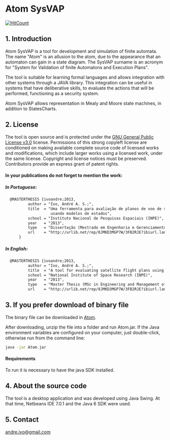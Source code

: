 # Atom SysVAP

[![HitCount](http://hits.dwyl.io/andreivo/Atom.svg)](http://hits.dwyl.io/andreivo/Atom)

## 1.	Introduction
Atom SysVAP is a tool for development and simulation of finite automata. The name "Atom" is an allusion to the atom, due to the appearance that an automaton can gain in a state diagram. The SysVAP surname is an acronym for "System for Validation of finite Automatons and Execution Plans".

The tool is suitable for learning formal languages and allows integration with other systems through a JAVA library. This integration can be useful in systems that have deliberative skills, to evaluate the actions that will be performed, functioning as a security system.

Atom SysVAP allows representation in Mealy and Moore state machines, in addition to StatesCharts.

## 2.	License

The tool is open source and is protected under the [GNU General Public License v3.0](LICENSE) license.
Permissions of this strong copyleft license are conditioned on making available complete source code of licensed works and modifications, which include larger works using a licensed work, under the same license. Copyright and license notices must be preserved. Contributors provide an express grant of patent rights.

#### In your publications do not forget to mention the work:

##### In Portuguese:
  ```xml
    @MASTERTHESIS {ivoandre;2013,
            author = "Ivo, André A. S.;",
            title  = "Uma ferramenta para avaliação de planos de voo de satélites 
                      usando modelos de estados",
            school = "Instituto Nacional de Pesquisas Espaciais (INPE)",
            year   = "2013",
            type   = "Dissertação (Mestrado em Engenharia e Gerenciamento de Sistemas Espaciais)"
            url    = "http://urlib.net/rep/8JMKD3MGP7W/3FB2RJE?ibiurl.language=pt-BR"
        }
  ```
  
  ##### In English:
  ```xml
    @MASTERTHESIS {ivoandre;2013,
            author = "Ivo, André A. S.;",
            title  = "A tool for evaluating satellite flight plans using state models",
            school = "National Institute of Space Research (INPE)",
            year   = "2013",
            type   = "Master Thesis (MSc in Engineering and Management of Space Systems)"
            url    = "http://urlib.net/rep/8JMKD3MGP7W/3FB2RJE?ibiurl.language=pt-BR"
  ```
## 3. If you prefer download of binary file
The binary file can be downloaded in [Atom](https://github.com/andreivo/Atom/raw/master/binaries/AtomBinaries.rar).

After downloading, unzip the file into a folder and run Atom.jar. If the Java environment variables are configured on your computer, just double-click, otherwise run from the command line:

```bash
java -jar Atom.jar
```
#### Requirements
To run it is necessary to have the java SDK installed.


## 4.	About the source code

The tool is a desktop application and was developed using Java Swing.
At that time, Netbeans IDE 7.0.1 and the Java 6 SDK were used.

## 5.	Contact
andre.ivo@gmail.com
